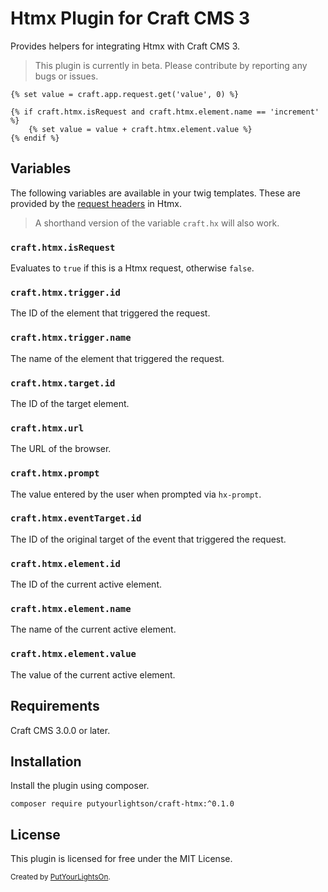 # Htmx Plugin for Craft CMS 3

Provides helpers for integrating Htmx with Craft CMS 3.

> This plugin is currently in beta. Please contribute by reporting any bugs or issues.

```twig
{% set value = craft.app.request.get('value', 0) %}

{% if craft.htmx.isRequest and craft.htmx.element.name == 'increment' %}
    {% set value = value + craft.htmx.element.value %}
{% endif %}
```

## Variables

The following variables are available in your twig templates. These are provided by the [request headers](https://htmx.org/docs/#request-headers) in Htmx.

> A shorthand version of the variable `craft.hx` will also work.

### `craft.htmx.isRequest`
Evaluates to `true` if this is a Htmx request, otherwise `false`.

### `craft.htmx.trigger.id`
The ID of the element that triggered the request.

### `craft.htmx.trigger.name`
The name of the element that triggered the request.

### `craft.htmx.target.id`
The ID of the target element.

### `craft.htmx.url`
The URL of the browser.

### `craft.htmx.prompt`
The value entered by the user when prompted via `hx-prompt`.

### `craft.htmx.eventTarget.id`
The ID of the original target of the event that triggered the request.

### `craft.htmx.element.id`
The ID of the current active element.

### `craft.htmx.element.name`
The name of the current active element.

### `craft.htmx.element.value`
The value of the current active element.

## Requirements

Craft CMS 3.0.0 or later.

## Installation

Install the plugin using composer.

```
composer require putyourlightson/craft-htmx:^0.1.0
```

## License

This plugin is licensed for free under the MIT License.

<small>Created by [PutYourLightsOn](https://putyourlightson.com/).</small>
